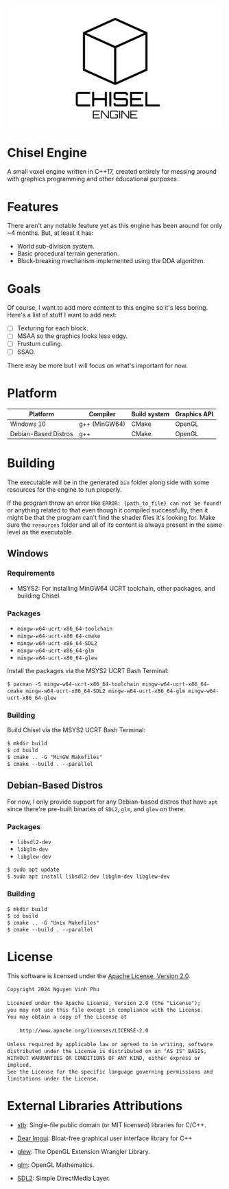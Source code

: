 ![](github-assets/chisel_engine.jpg)

# Chisel Engine
A small voxel engine written in C++17, created entirely for messing around with graphics programming and other educational purposes.

# Features
There aren't any notable feature yet as this engine has been around for only ~4 months. But, at least it has:

- World sub-division system.
- Basic procedural terrain generation.
- Block-breaking mechanism implemented using the DDA algorithm.

# Goals
Of course, I want to add more content to this engine so it's less boring. Here's a list of stuff I want to add next:

- [ ] Texturing for each block.
- [ ] MSAA so the graphics looks less edgy.
- [ ] Frustum culling.
- [ ] SSAO.

There may be more but I will focus on what's important for now.

# Platform

| Platform              | Compiler | Build system | Graphics API |
|-----------------------|----------|--------------|--------------|
| Windows 10               | g++ (MinGW64)     | CMake         | OpenGL       |
| Debian-Based Distros  | g++      | CMake         | OpenGL       |

# Building

The executable will be in the generated `bin` folder along side with some resources for the engine to run properly.

If the program throw an error like `ERROR: {path_to_file} can not be found!` or anything related to that even though it compiled successfully, then it might be that the program can't find the shader files it's looking for. Make sure the `resources` folder and all of its content is always present in the same level as the executable.

## Windows

### Requirements
- MSYS2: For installing MinGW64 UCRT toolchain, other packages, and building Chisel.

### Packages
- `mingw-w64-ucrt-x86_64-toolchain`
- `mingw-w64-ucrt-x86_64-cmake`
- `mingw-w64-ucrt-x86_64-SDL2`
- `mingw-w64-ucrt-x86_64-glm`
- `mingw-w64-ucrt-x86_64-glew`

Install the packages via the MSYS2 UCRT Bash Terminal:

```
$ pacman -S mingw-w64-ucrt-x86_64-toolchain mingw-w64-ucrt-x86_64-cmake mingw-w64-ucrt-x86_64-SDL2 mingw-w64-ucrt-x86_64-glm mingw-w64-ucrt-x86_64-glew
```

### Building
Build Chisel via the MSYS2 UCRT Bash Terminal:
```
$ mkdir build
$ cd build
$ cmake .. -G "MinGW Makefiles"
$ cmake --build . --parallel
```

## Debian-Based Distros

For now, I only provide support for any Debian-based distros that have `apt` since there're pre-built binaries of `SDL2`, `glm`, and `glew` on there.

### Packages

- `libsdl2-dev`
- `libglm-dev`
- `libglew-dev`

```
$ sudo apt update
$ sudo apt install libsdl2-dev libglm-dev libglew-dev
```

### Building

```
$ mkdir build
$ cd build
$ cmake .. -G "Unix Makefiles"
$ cmake --build . --parallel
```


# License

This software is licensed under the [Apache License, Version 2.0](/licenses/LICENSE).


```
Copyright 2024 Nguyen Vinh Phu

Licensed under the Apache License, Version 2.0 (the "License");
you may not use this file except in compliance with the License.
You may obtain a copy of the License at

    http://www.apache.org/licenses/LICENSE-2.0

Unless required by applicable law or agreed to in writing, software
distributed under the License is distributed on an "AS IS" BASIS,
WITHOUT WARRANTIES OR CONDITIONS OF ANY KIND, either express or implied.
See the License for the specific language governing permissions and
limitations under the License.
```

# External Libraries Attributions

- [stb](https://github.com/nothings/stb): Single-file public domain (or MIT licensed) libraries for C/C++.

- [Dear Imgui](https://github.com/ocornut/imgui): Bloat-free graphical user interface library for C++

- [glew](https://glew.sourceforge.net/): The OpenGL Extension Wrangler Library.

- [glm](https://glm.g-truc.net/0.9.9/index.html): OpenGL Mathematics.

- [SDL2](https://www.libsdl.org/): Simple DirectMedia Layer.
